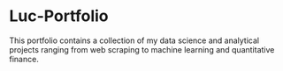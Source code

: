 # Luc-Portfolio
This portfolio contains a collection of my data science and analytical projects ranging from web scraping to machine learning and quantitative finance.
